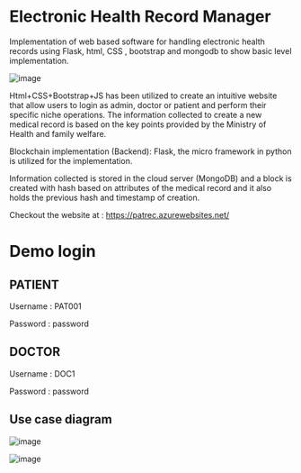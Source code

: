 # Electronic Health Record Manager

Implementation of web based software for handling electronic health records using Flask, html, CSS , bootstrap and mongodb to show basic level implementation.

![image](https://user-images.githubusercontent.com/47826916/128641182-ebd21ce0-10b9-437f-891b-7a576cf70932.png)


   Html+CSS+Bootstrap+JS has been utilized to create an intuitive website that allow users to login as admin, doctor or patient and perform their specific niche operations.
   The information collected to create a new medical record is based on the key points provided by the Ministry of Health and family welfare.

Blockchain implementation (Backend):
Flask, the micro framework in python is utilized for the implementation.

Information collected is stored in the cloud server (MongoDB) and a block is created with hash based on attributes of the medical record and it also holds the previous hash and timestamp of creation.

Checkout the website at : https://patrec.azurewebsites.net/

# Demo login

## PATIENT

Username : PAT001 

Password : password

## DOCTOR

Username : DOC1 

Password : password


## Use case diagram 

![image](https://user-images.githubusercontent.com/47826916/128641352-38af7184-4efb-4e1c-a592-538031a44f8a.png)

![image](https://user-images.githubusercontent.com/47826916/128641359-c2aa5e1c-2722-4a7e-b18a-d27ebc205045.png)




